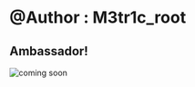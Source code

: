 # @Author : M3tr1c_root
## Ambassador!
![coming soon](https://user-images.githubusercontent.com/99975622/207158670-5b3519b3-00f1-4d95-b7ca-d2613fb28509.png)

